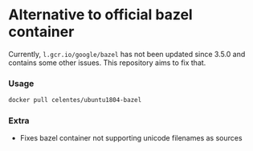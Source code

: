 # Alternative to official bazel container
Currently, `l.gcr.io/google/bazel` has not been updated since 3.5.0 and contains some other issues.
This repository aims to fix that.

### Usage
```bash
docker pull celentes/ubuntu1804-bazel
```

### Extra
* Fixes bazel container not supporting unicode filenames as sources
